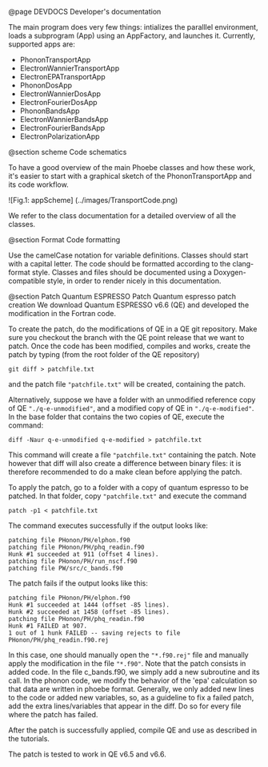 @page DEVDOCS Developer's documentation

The main program does very few things: intializes the paralllel environment, loads a subprogram (App) using an AppFactory, and launches it. Currently, supported apps are:
* PhononTransportApp
* ElectronWannierTransportApp
* ElectronEPATransportApp
* PhononDosApp
* ElectronWannierDosApp
* ElectronFourierDosApp
* PhononBandsApp
* ElectronWannierBandsApp
* ElectronFourierBandsApp
* ElectronPolarizationApp

@section scheme Code schematics

To have a good overview of the main Phoebe classes and how these work, it's easier to start with a graphical sketch of the PhononTransportApp and its code workflow.

![Fig.1: appScheme] (../images/TransportCode.png)

We refer to the class documentation for a detailed overview of all the classes.

@section Format Code formatting

Use the camelCase notation for variable definitions.
Classes should start with a capital letter.
The code should be formatted according to the clang-format style.
Classes and files should be documented using a Doxygen-compatible style, in order to render nicely in this documentation.





@section Patch Quantum ESPRESSO Patch
Quantum espresso patch creation
We download Quantum ESPRESSO v6.6 (QE) and developed the modification in the Fortran code.

To create the patch, do the modifications of QE in a QE git repository.
Make sure you checkout the branch with the QE point release that we want to patch.
Once the code has been modified, compiles and works, create the patch by typing (from the root folder of the QE repository)

~~~~~~~~~~~~~~~~~~~~~~~~~~~{.c}
git diff > patchfile.txt
~~~~~~~~~~~~~~~~~~~~~~~~~~~

and the patch file `"patchfile.txt"` will be created, containing the patch.

Alternatively, suppose we have a folder with an unmodified reference copy of QE `"./q-e-unmodified"`, and a modified copy of QE in `"./q-e-modified"`.
In the base folder that contains the two copies of QE, execute the command:

~~~~~~~~~~~~~~~~~~~~~~~~~~~{.c}
diff -Naur q-e-unmodified q-e-modified > patchfile.txt
~~~~~~~~~~~~~~~~~~~~~~~~~~~

This command will create a file `"patchfile.txt"` containing the patch.
Note however that diff will also create a difference between binary files: it is therefore recommended to do a make clean before applying the patch.

To apply the patch, go to a folder with a copy of quantum espresso to be patched. In that folder, copy `"patchfile.txt"` and execute the command

~~~~~~~~~~~~~~~~~~~~~~~~~~~{.c}
patch -p1 < patchfile.txt
~~~~~~~~~~~~~~~~~~~~~~~~~~~

The command executes successfully if the output looks like:

~~~~~~~~~~~~~~~~~~~~~~~~~~~{.c}
patching file PHonon/PH/elphon.f90
patching file PHonon/PH/phq_readin.f90
Hunk #1 succeeded at 911 (offset 4 lines).
patching file PHonon/PH/run_nscf.f90
patching file PW/src/c_bands.f90
~~~~~~~~~~~~~~~~~~~~~~~~~~~

The patch fails if the output looks like this:

~~~~~~~~~~~~~~~~~~~~~~~~~~~{.c}
patching file PHonon/PH/elphon.f90
Hunk #1 succeeded at 1444 (offset -85 lines).
Hunk #2 succeeded at 1458 (offset -85 lines).
patching file PHonon/PH/phq_readin.f90
Hunk #1 FAILED at 907.
1 out of 1 hunk FAILED -- saving rejects to file PHonon/PH/phq_readin.f90.rej
~~~~~~~~~~~~~~~~~~~~~~~~~~~

In this case, one should manually open the `"*.f90.rej"` file and manually apply the modification in the file `"*.f90"`.
Note that the patch consists in added code. In the file c_bands.f90, we simply add a new subroutine and its call. In the phonon code, we modify the behavior of the 'epa' calculation so that data are written in phoebe format.
Generally, we only added new lines to the code or added new variables, so, as a guideline to fix a failed patch, add the extra lines/variables that appear in the diff. Do so for every file where the patch has failed.

After the patch is successfully applied, compile QE and use as described in the tutorials.

The patch is tested to work in QE v6.5 and v6.6.
